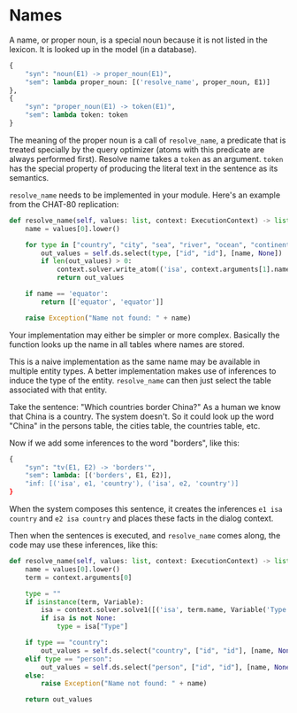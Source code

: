 # Names

A name, or proper noun, is a special noun because it is not listed in the lexicon. It is looked up in the model (in a database).

~~~python
{
    "syn": "noun(E1) -> proper_noun(E1)",
    "sem": lambda proper_noun: [('resolve_name', proper_noun, E1)]
},
{
    "syn": "proper_noun(E1) -> token(E1)",
    "sem": lambda token: token
}
~~~

The meaning of the proper noun is a call of `resolve_name`, a predicate that is treated specially by the query optimizer (atoms with this predicate are always performed first). Resolve name takes a `token` as an argument. `token` has the special property of producing the literal text in the sentence as its semantics.

`resolve_name` needs to be implemented in your module. Here's an example from the CHAT-80 replication:

~~~python
def resolve_name(self, values: list, context: ExecutionContext) -> list[list]:
    name = values[0].lower()

    for type in ["country", "city", "sea", "river", "ocean", "continent"]:
        out_values = self.ds.select(type, ["id", "id"], [name, None])
        if len(out_values) > 0:
            context.solver.write_atom(('isa', context.arguments[1].name, type))
            return out_values

    if name == 'equator':
        return [['equator', 'equator']]

    raise Exception("Name not found: " + name)
~~~

Your implementation may either be simpler or more complex. Basically the function looks up the name in all tables where names are stored.

This is a naive implementation as the same name may be available in multiple entity types. A better implementation makes use of inferences to induce the type of the entity. `resolve_name` can then just select the table associated with that entity.

Take the sentence: "Which countries border China?" As a human we know that China is a country. The system doesn't. So it could look up the word "China" in the persons table, the cities table, the countries table, etc.

Now if we add some inferences to the word "borders", like this:

~~~python
{
    "syn": "tv(E1, E2) -> 'borders'",
    "sem": lambda: [('borders', E1, E2)],
    "inf: [('isa', e1, 'country'), ('isa', e2, 'country')]
}
~~~

When the system composes this sentence, it creates the inferences `e1 isa country` and `e2 isa country` and places these facts in the dialog context.

Then when the sentences is executed, and `resolve_name` comes along, the code may use these inferences, like this:

~~~python
def resolve_name(self, values: list, context: ExecutionContext) -> list[list]:
    name = values[0].lower()
    term = context.arguments[0]

    type = ""
    if isinstance(term, Variable):
        isa = context.solver.solve1([('isa', term.name, Variable('Type'))])
        if isa is not None:
            type = isa["Type"]

    if type == "country":
        out_values = self.ds.select("country", ["id", "id"], [name, None])
    elif type == "person":
        out_values = self.ds.select("person", ["id", "id"], [name, None])
    else:
        raise Exception("Name not found: " + name)

    return out_values
~~~
